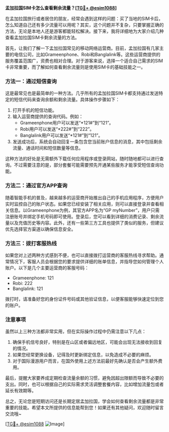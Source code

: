 **孟加拉国SIM卡怎么查看剩余流量？[[TG💪+ @esim1088](https://t.me/s/esim1088)]**

在孟加拉国旅行或者居住的朋友，经常会遇到这样的问题：买了当地的SIM卡后，怎么知道自己还有多少流量可以用呢？其实，这个问题并不复杂，只要掌握正确的方法，无论是本地人还是游客都能轻松解决。接下来，我将详细地为大家介绍几种查看孟加拉国SIM卡剩余流量的方法。

首先，让我们了解一下孟加拉国常见的移动网络运营商。目前，孟加拉国有几家主要的电信公司，比如Grameenphone、Robi和Banglalink等。这些运营商提供的服务覆盖范围广，资费也相对合理。对于游客来说，选择一个适合自己需求的SIM卡非常重要，而了解如何查看剩余流量则是使用SIM卡的基础技能之一。

### 方法一：通过短信查询

这是最常见也是最简单的一种方法。几乎所有的孟加拉国SIM卡都支持通过发送特定的短信代码来查询余额和剩余流量。具体操作步骤如下：

1. 打开手机的短信功能。
2. 输入运营商提供的查询代码。例如：
   - Grameenphone用户可以发送“*121#”到“121”。
   - Robi用户可以发送“*222#”到“222”。
   - Banglalink用户可以发送“*121#”到“121”。
3. 发送成功后，系统会自动回复一条包含您当前账户信息的消息，其中包括剩余流量、通话时间和短信数量等信息。

这种方法的好处是无需额外下载任何应用程序或登录网站，随时随地都可以进行查询。不过需要注意的是，部分套餐可能需要预先开通某些服务才能享受短信查询功能。

### 方法二：通过官方APP查询

随着智能手机的普及，越来越多的运营商开始推出自己的手机应用程序，方便用户实时监控自己的账户状态。如果您已经安装了相关应用，则可以直接登录并查看相关信息。以Grameenphone为例，其官方APP名为“GP myNumber”，用户只需注册账号并绑定手机号码即可使用。登录后，您可以看到详细的消费记录、剩余流量以及充值历史等内容。此外，还有一些第三方工具也提供了类似的服务，但建议优先选择官方渠道以确保信息安全。

### 方法三：拨打客服热线

如果您对上述两种方式感到不便，也可以直接拨打运营商的客服热线寻求帮助。通常情况下，客服人员会根据您的要求提供详细的账单信息，并指导您如何管理个人账户。以下是几个主要运营商的客服号码：
- Grameenphone: 121
- Robi: 222
- Banglalink: 121

拨打时，请准备好您的身份证件号码或其他验证信息，以便客服能够快速定位到您的账户。

### 注意事项

虽然以上三种方法都非常实用，但在实际操作过程中仍需注意以下几点：
1. 确保手机信号良好，特别是在山区或者偏远地区，可能会出现无法接收到回复的情况。
2. 如果您经常更换设备，记得及时更新绑定信息，以免造成不必要的麻烦。
3. 对于国际漫游用户而言，在国外使用上述方法前最好先确认是否会产生额外费用。

最后，提醒大家要养成定期检查流量余额的习惯，避免因超出限额而导致不必要的支出。同时，也可以根据自己的实际需求灵活调整套餐内容，比如增加流量包或者延长有效期等。

总之，无论您是短期访问还是长期定居孟加拉国，学会如何查看剩余流量都是非常重要的技能。希望本文所提供的信息能帮到您！如果还有其他疑问，欢迎随时留言交流哦~

[[TG💪+ @esim1088](https://t.me/s/esim1088) ![Image](https://i.postimg.cc/4NQfJmqS/Snipaste-2025-05-13-00-14-12.png)]